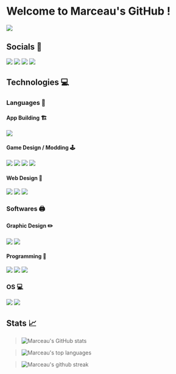 # Welcome to Marceau's GitHub !

![](https://komarev.com/ghpvc/?username=Soetch&style=for-the-badge)

## Socials 📱
<a href="https://twitter.com/Soetch"><img src="https://img.shields.io/badge/Twitter-1DA1F2?style=for-the-badge&logo=twitter&logoColor=white"></a>
<a href="https://twitch.tv/Soetch"><img src="https://img.shields.io/badge/Twitch-9146FF?style=for-the-badge&logo=twitch&logoColor=white"></a>
<a href="DISCORD.md"><img src="https://img.shields.io/badge/Discord-5865F2?style=for-the-badge&logo=discord&logoColor=white"></a>
<a href="mailto:soetchdev@gmail.com"><img src="https://img.shields.io/badge/Gmail-EA4335?style=for-the-badge&logo=gmail&logoColor=white"></a>

## Technologies 💻
### Languages 💾
#### App Building 🏗️
<a href="https://twitter.com/Soetch"><img src="https://img.shields.io/badge/CSharp-239120?style=for-the-badge&logo=csharp&logoColor=white"></a>
#### Game Design / Modding 🕹️
<a href="https://twitter.com/Soetch"><img src="https://img.shields.io/badge/Java-ED8B00?style=for-the-badge&logo=java&logoColor=white"></a>
<a href="https://twitter.com/Soetch"><img src="https://img.shields.io/badge/C%2B%2B-00599C?style=for-the-badge&logo=c%2B%2B&logoColor=white"></a>
<a href="https://twitter.com/Soetch"><img src="https://img.shields.io/badge/Python-3776AB?style=for-the-badge&logo=python&logoColor=white"></a>
<a href="https://twitter.com/Soetch"><img src="https://img.shields.io/badge/Godot Engine-478CBF?style=for-the-badge&logo=godotengine&logoColor=white"></a>
#### Web Design 📱
<a href="https://twitter.com/Soetch"><img src="https://img.shields.io/badge/HTML5-E34F26?style=for-the-badge&logo=html5&logoColor=black"></a>
<a href="https://twitter.com/Soetch"><img src="https://img.shields.io/badge/CSS3-1572B6?style=for-the-badge&logo=css3&logoColor=black"></a>
<a href="https://twitter.com/Soetch"><img src="https://img.shields.io/badge/Java Script-F7DF1E?style=for-the-badge&logo=javascript&logoColor=black"></a>

### Softwares 🖨️
#### Graphic Design ✏️
<a href="https://twitter.com/Soetch"><img src="https://img.shields.io/badge/Adobe Photoshop-31A8FF?style=for-the-badge&logo=adobephotoshop&logoColor=black"></a>
<a href="https://twitter.com/Soetch"><img src="https://img.shields.io/badge/Adobe Illustrator-FF9A00?style=for-the-badge&logo=adobeillustrator&logoColor=black"></a>

#### Programming 🤖
<a href="https://twitter.com/Soetch"><img src="https://img.shields.io/badge/Visual Studio-5C2D91?style=for-the-badge&logo=visualstudio&logoColor=white"></a>
<a href="https://twitter.com/Soetch"><img src="https://img.shields.io/badge/IntelliJ IDEA-000000?style=for-the-badge&logo=intellijidea&logoColor=white"></a>
<a href="https://twitter.com/Soetch"><img src="https://img.shields.io/badge/Windows Terminal-4d4d4d?style=for-the-badge&logo=windowsterminal&logoColor=white"></a>

### OS 💻
<a href="https://twitter.com/Soetch"><img src="https://img.shields.io/badge/Windows-0078D6?style=for-the-badge&logo=windows&logoColor=white"></a>
<a href="https://twitter.com/Soetch"><img src="https://img.shields.io/badge/Android-3DDC84?style=for-the-badge&logo=android&logoColor=white"></a>


## Stats 📈
> ![Marceau's GitHub stats](https://github-readme-stats.vercel.app/api?username=Soetch&show_icons=true)

> ![Marceau's top languages](https://github-readme-stats.vercel.app/api/top-langs/?username=Soetch)

> ![Marceau's github streak](https://github-readme-streak-stats.herokuapp.com/?user=Soetch)
